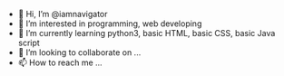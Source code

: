 - 👋 Hi, I’m @iamnavigator
- 👀 I’m interested in programming, web developing
- 🌱 I’m currently learning python3, basic HTML, basic CSS, basic Java script
- 💞️ I’m looking to collaborate on ...
- 📫 How to reach me ...

<!---
iamnavigator/iamnavigator is a ✨ special ✨ repository because its `README.md` (this file) appears on your GitHub profile.
You can click the Preview link to take a look at your changes.
--->
